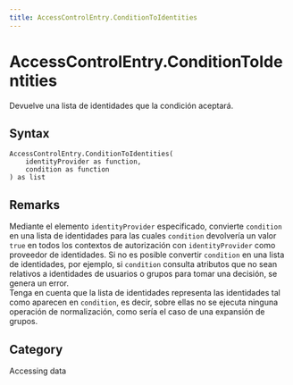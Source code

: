 ```yaml
---
title: AccessControlEntry.ConditionToIdentities
---
```


# AccessControlEntry.ConditionToIdentities


Devuelve una lista de identidades que la condición aceptará.


## Syntax

```powerquery
AccessControlEntry.ConditionToIdentities(
    identityProvider as function,
    condition as function
) as list
```


## Remarks

Mediante el elemento <code>identityProvider</code> especificado, convierte <code>condition</code> en una lista de identidades para las cuales <code>condition</code> devolvería un valor <code>true</code> en todos los contextos de autorización con <code>identityProvider</code> como proveedor de identidades. Si no es posible convertir <code>condition</code> en una lista de identidades, por ejemplo, si <code>condition</code> consulta atributos que no sean relativos a identidades de usuarios o grupos para tomar una decisión, se genera un error.<br />    Tenga en cuenta que la lista de identidades representa las identidades tal como aparecen en <code>condition</code>, es decir, sobre ellas no se ejecuta ninguna operación de normalización, como sería el caso de una expansión de grupos.<br />



## Category
Accessing data
